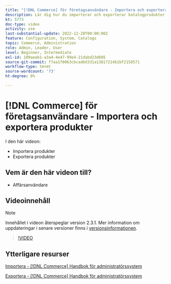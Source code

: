 ```yaml
---
title: "[!DNL Commerce] för företagsanvändare - Importera och exportera produkter"
description: Lär dig hur du importerar och exporterar katalogprodukter.
kt: 5773
doc-type: video
activity: use
last-substantial-update: 2022-12-28T00:00:00Z
feature: Configuration, System, Catalogs
topic: Commerce, Administration
role: Admin, Leader, User
level: Beginner, Intermediate
exl-id: 109aeab1-a3a4-4e47-99e4-21dabd23d605
source-git-commit: f7aa1f0063cbcad6d331a13817214b1bf2158571
workflow-type: tm+mt
source-wordcount: '73'
ht-degree: 0%

---
```


# [!DNL Commerce] för företagsanvändare - Importera och exportera produkter

I den här videon:

- Importera produkter
- Exportera produkter

## Vem är den här videon till?

- Affärsanvändare

## Videoinnehåll

>[!NOTE]
>
>Innehållet i videon återspeglar version 2.3.1. Mer information om uppdateringar i senare versioner finns i [versionsinformationen](https://experienceleague.adobe.com/docs/commerce-operations/release/notes/overview.html?lang=sv-SE).

>[!VIDEO](https://video.tv.adobe.com/v/35958?quality=12&learn=on)

## Ytterligare resurser

[Importera - [!DNL Commerce] Handbok för administratörssystem](https://experienceleague.adobe.com/docs/commerce-admin/systems/data-transfer/data-import.html?lang=sv-SE)

[Exportera - [!DNL Commerce] Handbok för administratörssystem](https://experienceleague.adobe.com/docs/commerce-admin/systems/data-transfer/data-export.html?lang=sv-SE)
